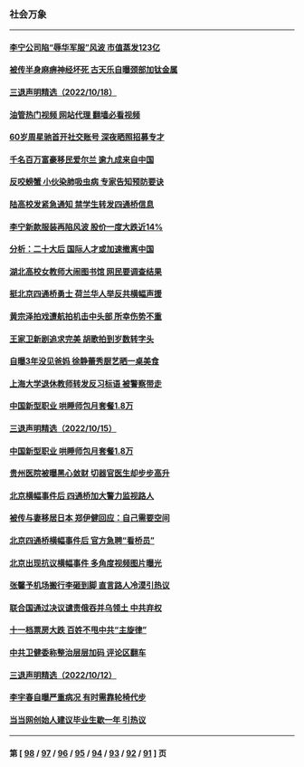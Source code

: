 ### 社会万象
---
#### [李宁公司陷“辱华军服”风波 市值蒸发123亿](../../pages/ncid282/n13849058.md?10202045) 
#### [被传半身麻痹神经坏死 古天乐自曝颈部加钛金属](../../pages/ncid282/n13848148.md?10202045) 
#### [三退声明精选（2022/10/18）](../../pages/ncid282/n13848440.md?10202045) 
#### [油管热门视频 网站代理 翻墙必看视频](http://132.145.103.77:81/youtube.html?10202045)
#### [60岁周星驰首开社交账号 深夜晒照招募专才](../../pages/ncid282/n13848205.md?10202045) 
#### [千名百万富豪移民爱尔兰 逾九成来自中国](../../pages/ncid282/n13847893.md?10202045) 
#### [反咬螃蟹 小伙染肺吸虫病 专家告知预防要诀](../../pages/ncid282/n13847764.md?10202045) 
#### [陆高校发紧急通知 禁学生转发四通桥信息](../../pages/ncid282/n13847918.md?10202045) 
#### [李宁新款服装再陷风波 股价一度大跌近14%](../../pages/ncid282/n13847871.md?10202045) 
#### [分析：二十大后 国际人才或加速撤离中国](../../pages/ncid282/n13847058.md?10202045) 
#### [湖北高校女教师大闹图书馆 网民要调查结果](../../pages/ncid282/n13847004.md?10202045) 
#### [挺北京四通桥勇士 荷兰华人举反共横幅声援](../../pages/ncid282/n13846812.md?10202045) 
#### [黄宗泽拍戏遭航拍机击中头部 所幸伤势不重](../../pages/ncid282/n13846775.md?10202045) 
#### [王家卫新剧追求完美 胡歌拍到岁数转字头](../../pages/ncid282/n13846712.md?10202045) 
#### [自曝3年没见爸妈 徐静蕾秀厨艺晒一桌美食](../../pages/ncid282/n13846737.md?10202045) 
#### [上海大学退休教师转发反习标语 被警察带走](../../pages/ncid282/n13846408.md?10202045) 
#### [中国新型职业 哄睡师包月套餐1.8万](../../pages/ncid282/n13845990.md?10202045) 
#### [三退声明精选（2022/10/15）](../../pages/ncid282/n13846328.md?10202045) 
#### [中国新型职业 哄睡师包月套餐1.8万](../../pages/ncid282/n13845990.md?10202045) 
#### [贵州医院被曝黑心敛财 切器官医生却步步高升](../../pages/ncid282/n13845932.md?10202045) 
#### [北京横幅事件后 四通桥加大警力监视路人](../../pages/ncid282/n13845795.md?10202045) 
#### [被传与妻移居日本 郑伊健回应：自己需要空间](../../pages/ncid282/n13845663.md?10202045) 
#### [北京四通桥横幅事件后 官方急聘“看桥员”](../../pages/ncid282/n13845237.md?10202045) 
#### [北京出现抗议横幅事件 多角度视频图片曝光](../../pages/ncid282/n13844983.md?10202045) 
#### [张馨予机场搬行李砸到脚 直言路人冷漠引热议](../../pages/ncid282/n13844821.md?10202045) 
#### [联合国通过决议谴责俄吞并乌领土 中共弃权](../../pages/ncid282/n13844742.md?10202045) 
#### [十一档票房大跌 百姓不甩中共“主旋律”](../../pages/ncid282/n13844332.md?10202045) 
#### [中共卫健委称整治层层加码 评论区翻车](../../pages/ncid282/n13844481.md?10202045) 
#### [三退声明精选（2022/10/12）](../../pages/ncid282/n13844113.md?10202045) 
#### [李宇春自曝严重病况 有时需靠轮椅代步](../../pages/ncid282/n13844046.md?10202045) 
#### [当当网创始人建议毕业生歇一年 引热议](../../pages/ncid282/n13843779.md?10202045) 

---
#### 第 [ [98](./98.md?10202045) / [97](./97.md?10202045) / [96](./96.md?10202045) / [95](./95.md?10202045) / [94](./94.md?10202045) / [93](./93.md?10202045) / [92](./92.md?10202045) / [91](./91.md?10202045) ] 页
